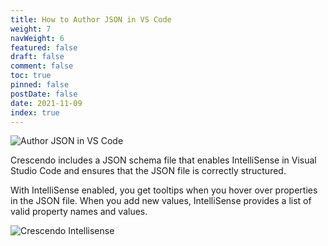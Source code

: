 ```yaml
---
title: How to Author JSON in VS Code
weight: 7
navWeight: 6
featured: false
draft: false
comment: false
toc: true
pinned: false
postDate: false
date: 2021-11-09
index: true
---
```

<!-- markdownlint-disable MD041 -->
![Author JSON in VS Code][01]

Crescendo includes a JSON schema file that enables IntelliSense in Visual Studio Code and ensures
that the JSON file is correctly structured.

With IntelliSense enabled, you get tooltips when you hover over properties in the JSON file. When
you add new values, IntelliSense provides a list of valid property names and values.

![Crescendo Intellisense][02]


<!-- link references -->
[01]: images/crescendo/slide7.png
[02]: images/crescendo/Crescendo-IntelliSense.gif
